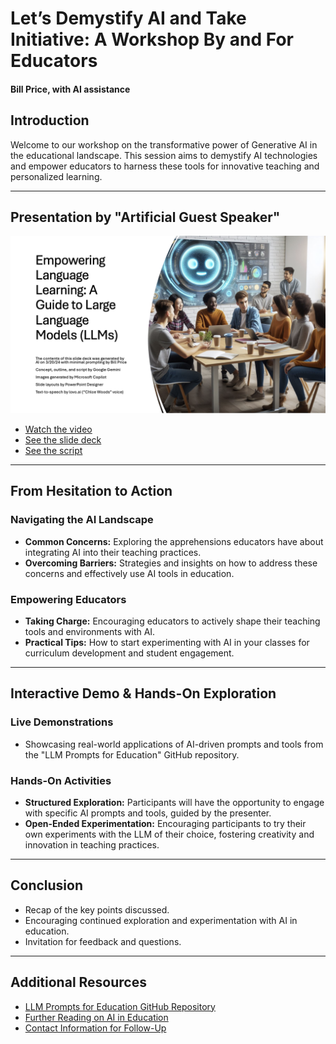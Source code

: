 # Let’s Demystify AI and Take Initiative: A Workshop By and For Educators

#### Bill Price, with AI assistance

## Introduction

Welcome to our workshop on the transformative power of Generative AI in the educational landscape. This session aims to demystify AI technologies and empower educators to harness these tools for innovative teaching and personalized learning.

---

## Presentation by "Artificial Guest Speaker"

![First slide of AI presentation](/presentations/2024/first_slide.png)

* [Watch the video](https://youtu.be/km6GKg3XaAk)
* [See the slide deck](/presentations/2024/Empowering_Language_Learning_-_A_Guide_to_Large_Language_Models.pptx)
* [See the script](/presentations/2024/Empowering_Language_Learning.md)

---

## From Hesitation to Action

### Navigating the AI Landscape

- **Common Concerns:** Exploring the apprehensions educators have about integrating AI into their teaching practices.
- **Overcoming Barriers:** Strategies and insights on how to address these concerns and effectively use AI tools in education.

### Empowering Educators

- **Taking Charge:** Encouraging educators to actively shape their teaching tools and environments with AI.
- **Practical Tips:** How to start experimenting with AI in your classes for curriculum development and student engagement.

---

## Interactive Demo & Hands-On Exploration

### Live Demonstrations

- Showcasing real-world applications of AI-driven prompts and tools from the "LLM Prompts for Education" GitHub repository.

### Hands-On Activities

- **Structured Exploration:** Participants will have the opportunity to engage with specific AI prompts and tools, guided by the presenter.
- **Open-Ended Experimentation:** Encouraging participants to try their own experiments with the LLM of their choice, fostering creativity and innovation in teaching practices.

---

## Conclusion

- Recap of the key points discussed.
- Encouraging continued exploration and experimentation with AI in education.
- Invitation for feedback and questions.

---

## Additional Resources

- [LLM Prompts for Education GitHub Repository](#)
- [Further Reading on AI in Education](#)
- [Contact Information for Follow-Up](#)

